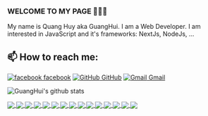 ### WELCOME TO MY PAGE 👋👋👋

My name is Quang Huy aka GuangHui. I am a Web Developer. I am interested in JavaScript and it's frameworks: NextJs, NodeJs, ...<br>

## 📫 How to reach me:

[![facebook](https://github.com/guanghui28/introduction/blob/main/facebook.png) facebook](https://www.facebook.com/profile.php?id=100026606439711) [![GitHub](https://i.stack.imgur.com/tskMh.png) GitHub](https://github.com/guanghui28/) [![Gmail](https://github.com/guanghui28/introduction/blob/main/gmail.png) Gmail](mailto:phamquanghuy2809@gmail.com)

![GuangHui's github stats](https://github-readme-stats-git-masterrstaa-rickstaa.vercel.app/api?username=guanghui28&show_icons=true&theme=tokyonight)

<a href="https://github.com/guanghui28/threads-app-clone/">
  <!-- Change the `github-readme-stats.anuraghazra1.vercel.app` to `github-readme-stats.vercel.app`  -->
  <img align="center" src="https://github-readme-stats.anuraghazra1.vercel.app/api/pin/?username=guanghui28&repo=threads-app-clone&theme=radical" />
</a>
<a href="https://github.com/guanghui28/Snap-Chat-App/">
  <!-- Change the `github-readme-stats.anuraghazra1.vercel.app` to `github-readme-stats.vercel.app`  -->
  <img align="center" src="https://github-readme-stats.anuraghazra1.vercel.app/api/pin/?username=guanghui28&repo=Snap-Chat-App&theme=merko" />
</a>
<a href="https://github.com/guanghui28/transaction-app/">
  <!-- Change the `github-readme-stats.anuraghazra1.vercel.app` to `github-readme-stats.vercel.app`  -->
  <img align="center" src="https://github-readme-stats.anuraghazra1.vercel.app/api/pin/?username=guanghui28&repo=transaction-app&theme=onedark" />
</a>
<a href="https://github.com/guanghui28/github-clone/">
  <!-- Change the `github-readme-stats.anuraghazra1.vercel.app` to `github-readme-stats.vercel.app`  -->
  <img align="center" src="https://github-readme-stats.anuraghazra1.vercel.app/api/pin/?username=guanghui28&repo=github-clone&theme=monokai" />
</a>
<a href="https://github.com/guanghui28/chat-app-real-time/">
  <!-- Change the `github-readme-stats.anuraghazra1.vercel.app` to `github-readme-stats.vercel.app`  -->
  <img align="center" src="https://github-readme-stats.anuraghazra1.vercel.app/api/pin/?username=guanghui28&repo=chat-app-real-time&theme=prussian" />
</a>
<a href="https://github.com/guanghui28/Twitter-clone/">
  <!-- Change the `github-readme-stats.anuraghazra1.vercel.app` to `github-readme-stats.vercel.app`  -->
  <img align="center" src="https://github-readme-stats.anuraghazra1.vercel.app/api/pin/?username=guanghui28&repo=Twitter-clone&theme=tokyonight" />
</a>
<a href="https://github.com/guanghui28/minecraft-clone-using-threejs/">
  <!-- Change the `github-readme-stats.anuraghazra1.vercel.app` to `github-readme-stats.vercel.app`  -->
  <img align="center" src="https://github-readme-stats.anuraghazra1.vercel.app/api/pin/?username=guanghui28&repo=minecraft-clone-using-threejs&theme=vue-dark" />
</a>
<a href="https://github.com/guanghui28/van-gogh-gallery-art-3D/">
  <!-- Change the `github-readme-stats.anuraghazra1.vercel.app` to `github-readme-stats.vercel.app`  -->
  <img align="center" src="https://github-readme-stats.anuraghazra1.vercel.app/api/pin/?username=guanghui28&repo=van-gogh-gallery-art-3D&theme=algolia" />
</a>
<a href="https://github.com/guanghui28/guanghui-bookshelf/">
  <!-- Change the `github-readme-stats.anuraghazra1.vercel.app` to `github-readme-stats.vercel.app`  -->
  <img align="center" src="https://github-readme-stats.anuraghazra1.vercel.app/api/pin/?username=guanghui28&repo=guanghui-bookshelf&theme=great-gatsby" />
</a>
<a href="https://github.com/guanghui28/build-portfolio-using-threeJS-and-reactJS/">
  <!-- Change the `github-readme-stats.anuraghazra1.vercel.app` to `github-readme-stats.vercel.app`  -->
  <img align="center" src="https://github-readme-stats.anuraghazra1.vercel.app/api/pin/?username=guanghui28&repo=build-portfolio-using-threeJS-and-reactJS&theme=darcula" />
</a>
<a href="https://github.com/guanghui28/The-Wild-Oasis/">
  <!-- Change the `github-readme-stats.anuraghazra1.vercel.app` to `github-readme-stats.vercel.app`  -->
  <img align="center" src="https://github-readme-stats.anuraghazra1.vercel.app/api/pin/?username=guanghui28&repo=The-Wild-Oasis&theme=solarized-dark" />
</a>
<a href="https://github.com/guanghui28/Globe-Exploration/">
  <!-- Change the `github-readme-stats.anuraghazra1.vercel.app` to `github-readme-stats.vercel.app`  -->
  <img align="center" src="https://github-readme-stats.anuraghazra1.vercel.app/api/pin/?username=guanghui28&repo=Globe-Exploration&theme=shades-of-purple" />
</a>
<a href="https://github.com/guanghui28/Snake_game_vs_AI/">
  <!-- Change the `github-readme-stats.anuraghazra1.vercel.app` to `github-readme-stats.vercel.app`  -->
  <img align="center" src="https://github-readme-stats.anuraghazra1.vercel.app/api/pin/?username=guanghui28&repo=Snake_game_vs_AI&theme=omni" />
</a>
<a href="https://github.com/guanghui28/Bullseye_Game/">
  <!-- Change the `github-readme-stats.anuraghazra1.vercel.app` to `github-readme-stats.vercel.app`  -->
  <img align="center" src="https://github-readme-stats.anuraghazra1.vercel.app/api/pin/?username=guanghui28&repo=Bullseye_Game&theme=ayu-mirage" />
</a>
<a href="https://github.com/guanghui28/Flappy_Fish/">
  <!-- Change the `github-readme-stats.anuraghazra1.vercel.app` to `github-readme-stats.vercel.app`  -->
  <img align="center" src="https://github-readme-stats.anuraghazra1.vercel.app/api/pin/?username=guanghui28&repo=Flappy_Fish&theme=city_lights" />
</a>
